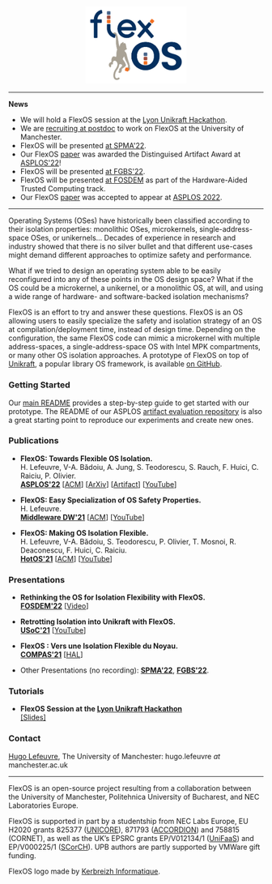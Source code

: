 <p align="center">
  <img width="200" src="https://github.com/project-flexos/project-flexos.github.io/raw/main/logo/SVG/logo-flexos-png.svg">
<link rel="shortcut icon" type="image/png" href="logo/FAVICON/flexos-favicon-8.png">
</p>

* * *
**News**
- We will hold a FlexOS session at the [Lyon Unikraft Hackathon](https://unikraft.org/community/hackathons/2022-05-lyon/).
- We are [recruiting at postdoc](https://www.jobs.manchester.ac.uk/displayjob.aspx?jobid=22071) to work on FlexOS at the University of Manchester.
- FlexOS will be presented [at SPMA'22](https://sites.google.com/view/spma22eurosys/home).
- Our FlexOS [paper](https://dl.acm.org/doi/10.1145/3503222.3507759) was awarded the Distinguised Artifact Award at [ASPLOS'22](https://asplos-conference.org/)!
- FlexOS will be presented [at FGBS'22](https://www.betriebssysteme.org/aktivitaeten/treffen/2022-hamburg/programm/).
- FlexOS will be presented [at FOSDEM](https://fosdem.org/2022/schedule/event/tee_flexos/) as part of the Hardware-Aided Trusted Computing track.
- Our FlexOS [paper](https://arxiv.org/abs/2112.06566) was accepted to appear
at [ASPLOS 2022](https://asplos-conference.org/).

* * *

Operating Systems (OSes) have historically been classified according to their isolation properties: monolithic OSes, microkernels, single-address-space OSes, or unikernels... Decades of experience in research and industry showed that there is no silver bullet and that different use-cases might demand different approaches to optimize safety and performance.

What if we tried to design an operating system able to be easily reconfigured into any of these points in the OS design space? What if the OS could be a microkernel, a unikernel, or a monolithic OS, at will, and using a wide range of hardware- and software-backed isolation mechanisms?

FlexOS is an effort to try and answer these questions. FlexOS is an OS allowing users to easily specialize the safety and isolation strategy of an OS at compilation/deployment time, instead of design time. Depending on the configuration, the same FlexOS code can mimic a microkernel with multiple address-spaces, a single-address-space OS with Intel MPK compartments, or many other OS isolation approaches. A prototype of FlexOS on top of [Unikraft](https://unikraft.org/), a popular library OS framework, is available [on GitHub](https://github.com/project-flexos/unikraft).

### Getting Started

Our [main README](https://github.com/project-flexos/unikraft) provides a step-by-step guide to get started with our prototype. The README of our ASPLOS [artifact evaluation repository](https://github.com/project-flexos/asplos22-ae) is also a great starting point to reproduce our experiments and create new ones.

### Publications

* **FlexOS: Towards Flexible OS Isolation.**<br/>H. Lefeuvre, V-A. Bădoiu, A. Jung, S. Teodorescu, S. Rauch, F. Huici, C. Raiciu, P. Olivier.<br/>[**ASPLOS'22**](https://asplos-conference.org/) [[ACM](https://dl.acm.org/doi/10.1145/3503222.3507759)] [[ArXiv](https://arxiv.org/abs/2112.06566)] [[Artifact](https://github.com/project-flexos/asplos22-ae)] [[YouTube](https://www.youtube.com/watch?v=fKkV4yp97Wc)]

* **FlexOS: Easy Specialization of OS Safety Properties.**<br/>H. Lefeuvre.<br/>[**Middleware DW'21**](https://middleware-conf.github.io/2021/call-for-doctoral-symposium/) [[ACM](https://dl.acm.org/doi/abs/10.1145/3491087.3493683)] [[YouTube](https://www.youtube.com/watch?v=jH9sNBuvp0Q)]

* **FlexOS: Making OS Isolation Flexible.**<br/>H. Lefeuvre, V-A. Bădoiu, S. Teodorescu, P. Olivier, T. Mosnoi, R. Deaconescu, F. Huici, C. Raiciu.<br/>[**HotOS'21**](https://sigops.org/s/conferences/hotos/2021/) [[ACM](https://dl.acm.org/doi/abs/10.1145/3458336.3465292)] [[YouTube](https://www.youtube.com/watch?v=0abQORrJLS4)]

### Presentations

* **Rethinking the OS for Isolation Flexibility with FlexOS.**<br/>[**FOSDEM'22**](https://fosdem.org/2022/schedule/event/tee_flexos/) [[Video](http://bofh.nikhef.nl/events/FOSDEM/2022/D.trusted-hardware/tee_flexos.webm)]

* **Retrotting Isolation into Unikraft with FlexOS.**<br/>[**USoC'21**](https://usoc21.unikraft.org/) [[YouTube](https://www.youtube.com/watch?v=XjVzZeq1Pww)]

* **FlexOS : Vers une Isolation Flexible du Noyau.**<br/>[**COMPAS'21**](https://2021.compas-conference.fr/) [[HAL](https://hal.archives-ouvertes.fr/hal-03283641/)]

* Other Presentations (no recording): [**SPMA'22**](https://sites.google.com/view/spma22eurosys/home), [**FGBS'22**](https://www.betriebssysteme.org/aktivitaeten/treffen/2022-hamburg/programm/).

### Tutorials

* **FlexOS Session at the [Lyon Unikraft Hackathon](https://unikraft.org/community/hackathons/2022-05-lyon/)**<br/>[[Slides]](/slides/flexos-lyon-tutorial.pdf)

### Contact

[Hugo Lefeuvre](https://owl.eu.com), The University of Manchester: hugo.lefeuvre *at* manchester.ac.uk

* * *

FlexOS is an open-source project resulting from a collaboration between the University of Manchester, Politehnica University of Bucharest, and NEC Laboratories Europe.

FlexOS is supported in part by a studentship from NEC Labs Europe, EU H2020 grants 825377 ([UNICORE](https://unicore-project.eu/)), 871793 ([ACCORDION](https://www.accordion-project.eu/)) and 758815 (CORNET), as well as the UK’s EPSRC grants EP/V012134/1 ([UniFaaS](https://gow.epsrc.ukri.org/NGBOViewGrant.aspx?GrantRef=EP/V012134/1)) and EP/V000225/1 ([SCorCH](https://scorch-project.github.io/)). UPB authors are partly supported by VMWare gift funding.

FlexOS logo made by [Kerbreizh Informatique](https://www.kerbreizh-informatique.fr/communication/).
